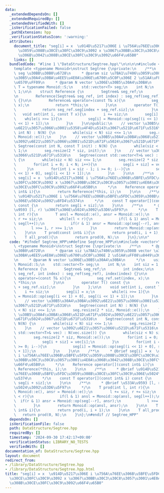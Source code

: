 ```yaml
---
data:
  _extendedDependsOn: []
  _extendedRequiredBy: []
  _extendedVerifiedWith: []
  _isVerificationFailed: false
  _pathExtension: hpp
  _verificationStatusIcon: ':warning:'
  attributes:
    document_title: "seg[i] = x  \u914D\u5217\u306E i \u756A\u76EE\u306B\u5BFE\u5FDC\
      \u3059\u308B\u30CE\u30FC\u30C9\u3092 x \u3067\u30BB\u30C3\u30C8\u3057\u3001\u4E0A\
      \u306B\u3042\u308B\u30CE\u30FC\u30C9\u3092\u66F4\u65B0"
    links: []
  bundledCode: "#line 1 \"DataStructure/Segtree.hpp\"\n\n\n\n#include <vector>\n\n\
    template <typename Monoid>\nstruct Segtree {\nprivate:\n    /**\n     * @param\
    \ seg \u30BB\u30B0\u6728\n     * @param siz \u7BA1\u7406\u3059\u308B vector \u306E\
    \u30B5\u30A4\u30BA\u4EE5\u4E0A\u306E\u6700\u5C0F\u306E 2 \u51AA\uFF08\u8449\u306E\
    \u6570\uFF09\n     * @param N vector \u306E\u30B5\u30A4\u30BA\n     */\n    using\
    \ T = typename Monoid::S;\n    std::vector<T> seg;\n    int N;\n    int siz =\
    \ 1;\n\n    struct Reference {\n        Segtree& seg_ref;\n        int index;\n\
    \n        Reference(Segtree& seg_ref, int index) : seg_ref(seg_ref), index(index)\
    \ {}\n\n        Reference& operator=(const T& x){\n            seg_ref.set(index,\
    \ x);\n            return *this;\n        }\n\n        operator T() const {\n\
    \            return seg_ref.seg[index + seg_ref.siz];\n        }\n    };\n\n \
    \   void set(int i, const T x){\n        i += siz;\n        seg[i] = x;\n    \
    \    while(i >>= 1){\n            seg[i] = Monoid::op(seg[(i << 1) + 0], seg[(i\
    \ << 1) + 1]);\n        }\n    }\n\npublic:\n    // vector \u30B5\u30A4\u30BA\u3092\
    \u6E21\u3057\u3066\u3001\u5358\u4F4D\u5143\u3067\u521D\u671F\u5316\n    Segtree(const\
    \ int N) : N(N) {\n        while(siz < N) siz <<= 1;\n        seg.resize(2 * siz,\
    \ Monoid::e());\n    }\n    // vector \u30B5\u30A4\u30BA\u3068\u521D\u671F\u5024\
    \u3092\u6E21\u3057\u3066\u3001\u521D\u671F\u5024\u3067\u521D\u671F\u5316\n   \
    \ Segtree(const int N, const T init) : N(N) {\n        while(siz < N) siz <<=\
    \ 1;\n        seg.resize(2 * siz, init);\n    }\n    // vector \u3092\u6E21\u3057\
    \u3066\u521D\u671F\u5316\n    Segtree(const std::vector<T>& vec) : N(vec.size())\
    \ {\n        while(siz < N) siz <<= 1;\n        seg.resize(2 * siz, Monoid::e());\n\
    \        for(int i = 0; i < N; i++){\n            seg[i + siz] = vec[i];\n   \
    \     }\n        for(int i = siz - 1; i >= 0; i--){\n            seg[i] = Monoid::op(seg[(i\
    \ << 1) + 0], seg[(i << 1) + 1]);\n        }\n    }\n\n    /**\n     * @brief\
    \ seg[i] = x  \u914D\u5217\u306E i \u756A\u76EE\u306B\u5BFE\u5FDC\u3059\u308B\u30CE\
    \u30FC\u30C9\u3092 x \u3067\u30BB\u30C3\u30C8\u3057\u3001\u4E0A\u306B\u3042\u308B\
    \u30CE\u30FC\u30C9\u3092\u66F4\u65B0\n     */\n    Reference operator[](const\
    \ int& i){\n        return Reference(*this, i);\n    }\n\n    /**\n     * @brief\
    \ \u914D\u5217\u306E i \u756A\u76EE\u306B\u5BFE\u5FDC\u3059\u308B\u30CE\u30FC\u30C9\
    \u306E\u5024\u3092\u8FD4\u5374\n     */\n    const T operator[](const int& i)\
    \ const {\n        return seg[i + siz];\n    }\n\n    /**\n     * @brief \u533A\
    \u9593 [l, r) \u3067\u306E\u5024\u3092\u53D6\u5F97\n     */\n    T prod(int l,\
    \ int r){\n        T ansl = Monoid::e(), ansr = Monoid::e();\n        l += siz,\
    \ r += siz;\n        while(l < r){\n            if(l & 1) ansl = Monoid::op(ansl,\
    \ seg[l++]);\n            if(r & 1) ansr = Monoid::op(seg[--r], ansr);\n     \
    \       l >>= 1, r >>= 1;\n        }\n        return Monoid::op(ansl, ansr);\n\
    \    }\n\n    T prod(const int& i){\n        return prod(i, i + 1);\n    }\n\n\
    \    T all_prod(){\n        return prod(0, N);\n    }\n};\n\n"
  code: "#ifndef Segtree_HPP\n#define Segtree_HPP\n\n#include <vector>\n\ntemplate\
    \ <typename Monoid>\nstruct Segtree {\nprivate:\n    /**\n     * @param seg \u30BB\
    \u30B0\u6728\n     * @param siz \u7BA1\u7406\u3059\u308B vector \u306E\u30B5\u30A4\
    \u30BA\u4EE5\u4E0A\u306E\u6700\u5C0F\u306E 2 \u51AA\uFF08\u8449\u306E\u6570\uFF09\
    \n     * @param N vector \u306E\u30B5\u30A4\u30BA\n     */\n    using T = typename\
    \ Monoid::S;\n    std::vector<T> seg;\n    int N;\n    int siz = 1;\n\n    struct\
    \ Reference {\n        Segtree& seg_ref;\n        int index;\n\n        Reference(Segtree&\
    \ seg_ref, int index) : seg_ref(seg_ref), index(index) {}\n\n        Reference&\
    \ operator=(const T& x){\n            seg_ref.set(index, x);\n            return\
    \ *this;\n        }\n\n        operator T() const {\n            return seg_ref.seg[index\
    \ + seg_ref.siz];\n        }\n    };\n\n    void set(int i, const T x){\n    \
    \    i += siz;\n        seg[i] = x;\n        while(i >>= 1){\n            seg[i]\
    \ = Monoid::op(seg[(i << 1) + 0], seg[(i << 1) + 1]);\n        }\n    }\n\npublic:\n\
    \    // vector \u30B5\u30A4\u30BA\u3092\u6E21\u3057\u3066\u3001\u5358\u4F4D\u5143\
    \u3067\u521D\u671F\u5316\n    Segtree(const int N) : N(N) {\n        while(siz\
    \ < N) siz <<= 1;\n        seg.resize(2 * siz, Monoid::e());\n    }\n    // vector\
    \ \u30B5\u30A4\u30BA\u3068\u521D\u671F\u5024\u3092\u6E21\u3057\u3066\u3001\u521D\
    \u671F\u5024\u3067\u521D\u671F\u5316\n    Segtree(const int N, const T init) :\
    \ N(N) {\n        while(siz < N) siz <<= 1;\n        seg.resize(2 * siz, init);\n\
    \    }\n    // vector \u3092\u6E21\u3057\u3066\u521D\u671F\u5316\n    Segtree(const\
    \ std::vector<T>& vec) : N(vec.size()) {\n        while(siz < N) siz <<= 1;\n\
    \        seg.resize(2 * siz, Monoid::e());\n        for(int i = 0; i < N; i++){\n\
    \            seg[i + siz] = vec[i];\n        }\n        for(int i = siz - 1; i\
    \ >= 0; i--){\n            seg[i] = Monoid::op(seg[(i << 1) + 0], seg[(i << 1)\
    \ + 1]);\n        }\n    }\n\n    /**\n     * @brief seg[i] = x  \u914D\u5217\u306E\
    \ i \u756A\u76EE\u306B\u5BFE\u5FDC\u3059\u308B\u30CE\u30FC\u30C9\u3092 x \u3067\
    \u30BB\u30C3\u30C8\u3057\u3001\u4E0A\u306B\u3042\u308B\u30CE\u30FC\u30C9\u3092\
    \u66F4\u65B0\n     */\n    Reference operator[](const int& i){\n        return\
    \ Reference(*this, i);\n    }\n\n    /**\n     * @brief \u914D\u5217\u306E i \u756A\
    \u76EE\u306B\u5BFE\u5FDC\u3059\u308B\u30CE\u30FC\u30C9\u306E\u5024\u3092\u8FD4\
    \u5374\n     */\n    const T operator[](const int& i) const {\n        return\
    \ seg[i + siz];\n    }\n\n    /**\n     * @brief \u533A\u9593 [l, r) \u3067\u306E\
    \u5024\u3092\u53D6\u5F97\n     */\n    T prod(int l, int r){\n        T ansl =\
    \ Monoid::e(), ansr = Monoid::e();\n        l += siz, r += siz;\n        while(l\
    \ < r){\n            if(l & 1) ansl = Monoid::op(ansl, seg[l++]);\n          \
    \  if(r & 1) ansr = Monoid::op(seg[--r], ansr);\n            l >>= 1, r >>= 1;\n\
    \        }\n        return Monoid::op(ansl, ansr);\n    }\n\n    T prod(const\
    \ int& i){\n        return prod(i, i + 1);\n    }\n\n    T all_prod(){\n     \
    \   return prod(0, N);\n    }\n};\n#endif // Segtree_HPP"
  dependsOn: []
  isVerificationFile: false
  path: DataStructure/Segtree.hpp
  requiredBy: []
  timestamp: '2024-09-30 17:42:17+09:00'
  verificationStatus: LIBRARY_NO_TESTS
  verifiedWith: []
documentation_of: DataStructure/Segtree.hpp
layout: document
redirect_from:
- /library/DataStructure/Segtree.hpp
- /library/DataStructure/Segtree.hpp.html
title: "seg[i] = x  \u914D\u5217\u306E i \u756A\u76EE\u306B\u5BFE\u5FDC\u3059\u308B\
  \u30CE\u30FC\u30C9\u3092 x \u3067\u30BB\u30C3\u30C8\u3057\u3001\u4E0A\u306B\u3042\
  \u308B\u30CE\u30FC\u30C9\u3092\u66F4\u65B0"
---
```


